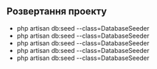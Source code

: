 
## Розвертання проекту 

- php artisan db:seed --class=DatabaseSeeder
- php artisan db:seed --class=DatabaseSeeder
- php artisan db:seed --class=DatabaseSeeder
- php artisan db:seed --class=DatabaseSeeder
- php artisan db:seed --class=DatabaseSeeder
